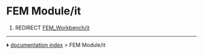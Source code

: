 # FEM Module/it
1.  REDIRECT [FEM_Workbench/it](FEM_Workbench/it.md)



---
⏵ [documentation index](../README.md) > FEM Module/it
